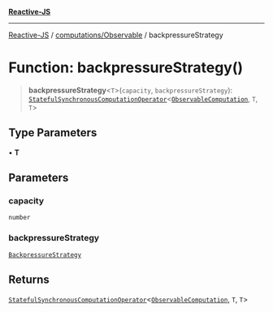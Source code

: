 [**Reactive-JS**](../../../README.md)

***

[Reactive-JS](../../../README.md) / [computations/Observable](../README.md) / backpressureStrategy

# Function: backpressureStrategy()

> **backpressureStrategy**\<`T`\>(`capacity`, `backpressureStrategy`): [`StatefulSynchronousComputationOperator`](../../type-aliases/StatefulSynchronousComputationOperator.md)\<[`ObservableComputation`](../interfaces/ObservableComputation.md), `T`, `T`\>

## Type Parameters

• **T**

## Parameters

### capacity

`number`

### backpressureStrategy

[`BackpressureStrategy`](../../../utils/type-aliases/BackpressureStrategy.md)

## Returns

[`StatefulSynchronousComputationOperator`](../../type-aliases/StatefulSynchronousComputationOperator.md)\<[`ObservableComputation`](../interfaces/ObservableComputation.md), `T`, `T`\>
